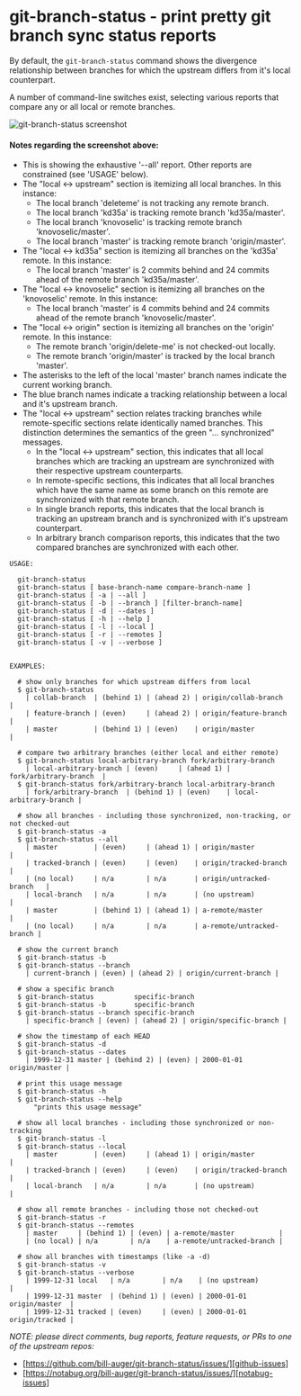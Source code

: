 # git-branch-status - print pretty git branch sync status reports

By default, the `git-branch-status` command shows the divergence relationship between branches for which the upstream differs from it's local counterpart.

A number of command-line switches exist, selecting various reports that compare any or all local or remote branches.


![git-branch-status screenshot][scrot]


#### Notes regarding the screenshot above:

* This is showing the exhaustive '--all' report. Other reports are constrained (see 'USAGE' below).
* The "local <-> upstream" section is itemizing all local branches. In this instance:
  * The local branch 'deleteme' is not tracking any remote branch.
  * The local branch 'kd35a' is tracking remote branch 'kd35a/master'.
  * The local branch 'knovoselic' is tracking remote branch 'knovoselic/master'.
  * The local branch 'master' is tracking remote branch 'origin/master'.
* The "local <-> kd35a" section is itemizing all branches on the 'kd35a' remote. In this instance:
  * The local branch 'master' is 2 commits behind and 24 commits ahead of the remote branch 'kd35a/master'.
* The "local <-> knovoselic" section is itemizing all branches on the 'knovoselic' remote. In this instance:
  * The local branch 'master' is 4 commits behind and 24 commits ahead of the remote branch 'knovoselic/master'.
* The "local <-> origin" section is itemizing all branches on the 'origin' remote. In this instance:
  * The remote branch 'origin/delete-me' is not checked-out locally.
  * The remote branch 'origin/master' is tracked by the local branch 'master'.
* The asterisks to the left of the local 'master' branch names indicate the current working branch.
* The blue branch names indicate a tracking relationship between a local and it's upstream branch.
* The "local <-> upstream" section relates tracking branches while remote-specific sections relate identically named branches. This distinction determines the semantics of the green "... synchronized" messages.
  * In the "local <-> upstream" section, this indicates that all local branches which are tracking an upstream are synchronized with their respective upstream counterparts.
  * In remote-specific sections, this indicates that all local branches which have the same name as some branch on this remote are synchronized with that remote branch.
  * In single branch reports, this indicates that the local branch is tracking an upstream branch and is synchronized with it's upstream counterpart.
  * In arbitrary branch comparison reports, this indicates that the two compared branches are synchronized with each other.


```
USAGE:

  git-branch-status
  git-branch-status [ base-branch-name compare-branch-name ]
  git-branch-status [ -a | --all ]
  git-branch-status [ -b | --branch ] [filter-branch-name]
  git-branch-status [ -d | --dates ]
  git-branch-status [ -h | --help ]
  git-branch-status [ -l | --local ]
  git-branch-status [ -r | --remotes ]
  git-branch-status [ -v | --verbose ]


EXAMPLES:

  # show only branches for which upstream differs from local
  $ git-branch-status
    | collab-branch  | (behind 1) | (ahead 2) | origin/collab-branch  |
    | feature-branch | (even)     | (ahead 2) | origin/feature-branch |
    | master         | (behind 1) | (even)    | origin/master         |

  # compare two arbitrary branches (either local and either remote)
  $ git-branch-status local-arbitrary-branch fork/arbitrary-branch
    | local-arbitrary-branch | (even)     | (ahead 1) | fork/arbitrary-branch  |
  $ git-branch-status fork/arbitrary-branch local-arbitrary-branch
    | fork/arbitrary-branch  | (behind 1) | (even)    | local-arbitrary-branch |

  # show all branches - including those synchronized, non-tracking, or not checked-out
  $ git-branch-status -a
  $ git-branch-status --all
    | master         | (even)     | (ahead 1) | origin/master             |
    | tracked-branch | (even)     | (even)    | origin/tracked-branch     |
    | (no local)     | n/a        | n/a       | origin/untracked-branch   |
    | local-branch   | n/a        | n/a       | (no upstream)             |
    | master         | (behind 1) | (ahead 1) | a-remote/master           |
    | (no local)     | n/a        | n/a       | a-remote/untracked-branch |

  # show the current branch
  $ git-branch-status -b
  $ git-branch-status --branch
    | current-branch | (even) | (ahead 2) | origin/current-branch |

  # show a specific branch
  $ git-branch-status          specific-branch
  $ git-branch-status -b       specific-branch
  $ git-branch-status --branch specific-branch
    | specific-branch | (even) | (ahead 2) | origin/specific-branch |

  # show the timestamp of each HEAD
  $ git-branch-status -d
  $ git-branch-status --dates
    | 1999-12-31 master | (behind 2) | (even) | 2000-01-01 origin/master |

  # print this usage message
  $ git-branch-status -h
  $ git-branch-status --help
      "prints this usage message"

  # show all local branches - including those synchronized or non-tracking
  $ git-branch-status -l
  $ git-branch-status --local
    | master         | (even)     | (ahead 1) | origin/master             |
    | tracked-branch | (even)     | (even)    | origin/tracked-branch     |
    | local-branch   | n/a        | n/a       | (no upstream)             |

  # show all remote branches - including those not checked-out
  $ git-branch-status -r
  $ git-branch-status --remotes
    | master     | (behind 1) | (even) | a-remote/master           |
    | (no local) | n/a        | n/a    | a-remote/untracked-branch |

  # show all branches with timestamps (like -a -d)
  $ git-branch-status -v
  $ git-branch-status --verbose
    | 1999-12-31 local   | n/a        | n/a    | (no upstream)             |
    | 1999-12-31 master  | (behind 1) | (even) | 2000-01-01 origin/master  |
    | 1999-12-31 tracked | (even)     | (even) | 2000-01-01 origin/tracked |
```


_NOTE: please direct comments, bug reports, feature requests, or PRs to one of the upstream repos:_
* [https://github.com/bill-auger/git-branch-status/issues/][github-issues]
* [https://notabug.org/bill-auger/git-branch-status/issues/][notabug-issues]


[scrot]:          http://bill-auger.github.io/git-branch-status-scrot.png "git-branch-status screenshot"
[github-issues]:  https://github.com/bill-auger/git-branch-status/issues/
[notabug-issues]: https://notabug.org/bill-auger/git-branch-status/issues/
